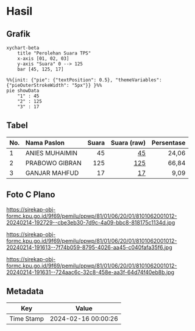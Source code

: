 # Hasil

## Grafik

```mermaid
xychart-beta
    title "Perolehan Suara TPS"
    x-axis [01, 02, 03]
    y-axis "Suara" 0 --> 125
    bar [45, 125, 17]
```

```mermaid
%%{init: {"pie": {"textPosition": 0.5}, "themeVariables": {"pieOuterStrokeWidth": "5px"}} }%%
pie showData
    "1" : 45
    "2" : 125
    "3" : 17
```

## Tabel

| No. | Nama Paslon    | Suara | Suara (raw) | Persentase |
|:--- |:-------------- | -----:| -----------:| ----------:|
| 1   | ANIES MUHAIMIN | 45    | [45][p-1]   | 24,06      |
| 2   | PRABOWO GIBRAN | 125   | [125][p-2]  | 66,84      |
| 3   | GANJAR MAHFUD  | 17    | [17][p-3]   | 9,09       |


[p-1]: https://github.com/gigit-pemilu/pemilu-2024-81-maluku/blob/main/pilpres/hitung-suara/sub/81-maluku/sub/01-maluku-tengah/sub/06-seram-utara/sub/2001-wahai/sub/012-tps/sub/paslon-1.txt
[p-2]: https://github.com/gigit-pemilu/pemilu-2024-81-maluku/blob/main/pilpres/hitung-suara/sub/81-maluku/sub/01-maluku-tengah/sub/06-seram-utara/sub/2001-wahai/sub/012-tps/sub/paslon-2.txt
[p-3]: https://github.com/gigit-pemilu/pemilu-2024-81-maluku/blob/main/pilpres/hitung-suara/sub/81-maluku/sub/01-maluku-tengah/sub/06-seram-utara/sub/2001-wahai/sub/012-tps/sub/paslon-3.txt

## Foto C Plano

https://sirekap-obj-formc.kpu.go.id/9f69/pemilu/ppwp/81/01/06/20/01/8101062001012-20240214-192729--cbe3eb30-7d9c-4a09-bbc8-818175c1134d.jpg

https://sirekap-obj-formc.kpu.go.id/9f69/pemilu/ppwp/81/01/06/20/01/8101062001012-20240214-191613--7f74b059-8795-4026-aa45-c040fafa35f6.jpg

https://sirekap-obj-formc.kpu.go.id/9f69/pemilu/ppwp/81/01/06/20/01/8101062001012-20240214-191631--724aac6c-32c8-458e-aa3f-64d74f40eb8b.jpg


## Metadata

| Key        | Value               |
| ---------- | ------------------- |
| Time Stamp | 2024-02-16 00:00:26 |



